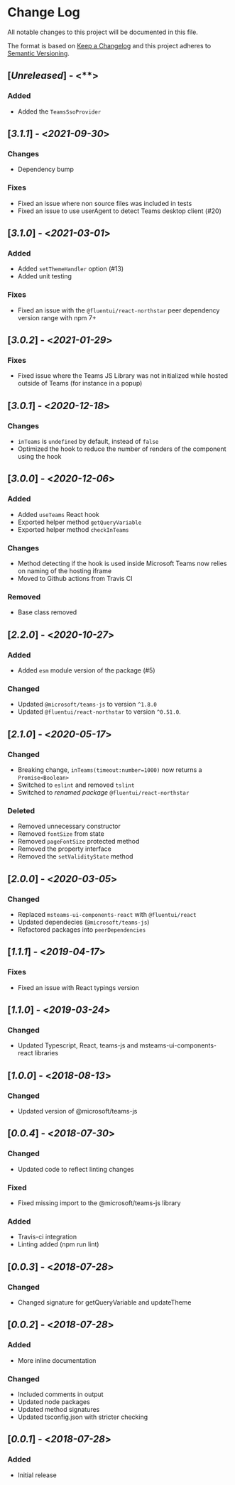 # Change Log

All notable changes to this project will be documented in this file.

The format is based on [Keep a Changelog](http://keepachangelog.com/)
and this project adheres to [Semantic Versioning](http://semver.org/).


## [*Unreleased*] - <**>

### Added

* Added the `TeamsSsoProvider`

## [*3.1.1*] - <*2021-09-30*>

### Changes

* Dependency bump

### Fixes

* Fixed an issue where non source files was included in tests
* Fixed an issue to use userAgent to detect Teams desktop client (#20)

## [*3.1.0*] - <*2021-03-01*>

### Added

* Added `setThemeHandler` option (#13)
* Added unit testing

### Fixes

* Fixed an issue with the `@fluentui/react-northstar` peer dependency version range with npm 7+

## [*3.0.2*] - <*2021-01-29*>

### Fixes

* Fixed issue where the Teams JS Library was not initialized while hosted outside of Teams (for instance in a popup)

## [*3.0.1*] - <*2020-12-18*>

### Changes

* `inTeams` is `undefined` by default, instead of `false`
* Optimized the hook to reduce the number of renders of the component using the hook

## [*3.0.0*] - <*2020-12-06*>

### Added

* Added `useTeams` React hook
* Exported helper method `getQueryVariable`
* Exported helper method `checkInTeams`

### Changes

* Method detecting if the hook is used inside Microsoft Teams now relies on naming of the hosting iframe
* Moved to Github actions from Travis CI

### Removed

* Base class removed

## [*2.2.0*] - <*2020-10-27*>

### Added

* Added `esm` module version of the package (#5)

### Changed

* Updated `@microsoft/teams-js` to version `^1.8.0`
* Updated `@fluentui/react-northstar` to version `^0.51.0`.

## [*2.1.0*] - <*2020-05-17*>

### Changed

* Breaking change, `inTeams(timeout:number=1000)` now returns a `Promise<Boolean>`
* Switched to `eslint` and removed `tslint`
* Switched to *renamed package* `@fluentui/react-northstar`

### Deleted

* Removed unnecessary constructor
* Removed `fontSize` from state
* Removed `pageFontSize` protected method
* Removed the property interface
* Removed the `setValidityState` method

## [*2.0.0*] - <*2020-03-05*>

### Changed

* Replaced `msteams-ui-components-react` with `@fluentui/react`
* Updated dependecies (`@microsoft/teams-js`)
* Refactored packages into `peerDependencies`

## [*1.1.1*] - <*2019-04-17*>

### Fixes

* Fixed an issue with React typings version

## [*1.1.0*] - <*2019-03-24*>

### Changed

* Updated Typescript, React, teams-js and msteams-ui-components-react libraries

## [*1.0.0*] - <*2018-08-13*>

### Changed

* Updated version of @microsoft/teams-js

## [*0.0.4*] - <*2018-07-30*>

### Changed

* Updated code to reflect linting changes

### Fixed

* Fixed missing import to the @microsoft/teams-js library

### Added

* Travis-ci integration
* Linting added (npm run lint)

## [*0.0.3*] - <*2018-07-28*>

### Changed

* Changed signature for getQueryVariable and updateTheme

## [*0.0.2*] - <*2018-07-28*>

### Added

* More inline documentation

### Changed

* Included comments in output
* Updated node packages
* Updated method signatures
* Updated tsconfig.json with stricter checking

## [*0.0.1*] - <*2018-07-28*>

### Added

* Initial release
